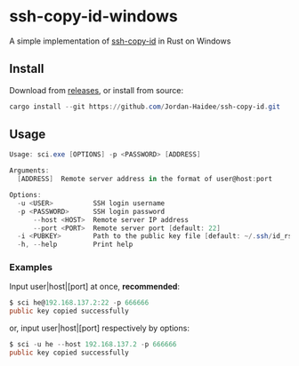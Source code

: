 # ssh-copy-id-windows
A simple implementation of [ssh-copy-id](https://www.ssh.com/academy/ssh/copy-id) in Rust on Windows


## Install
Download from [releases](https://github.com/Jordan-Haidee/ssh-copy-id/releases), 
or install from source:
```powershell
cargo install --git https://github.com/Jordan-Haidee/ssh-copy-id.git
```

## Usage
```powershell
Usage: sci.exe [OPTIONS] -p <PASSWORD> [ADDRESS]

Arguments:
  [ADDRESS]  Remote server address in the format of user@host:port

Options:
  -u <USER>          SSH login username
  -p <PASSWORD>      SSH login password
      --host <HOST>  Remote server IP address
      --port <PORT>  Remote server port [default: 22]
  -i <PUBKEY>        Path to the public key file [default: ~/.ssh/id_rsa.pub]
  -h, --help         Print help
```

### Examples

Input user|host|[port] at once, **recommended**: 
```powershell   
$ sci he@192.168.137.2:22 -p 666666
public key copied successfully
```
or, input user|host|[port] respectively by options: 
```powershell
$ sci -u he --host 192.168.137.2 -p 666666
public key copied successfully
```